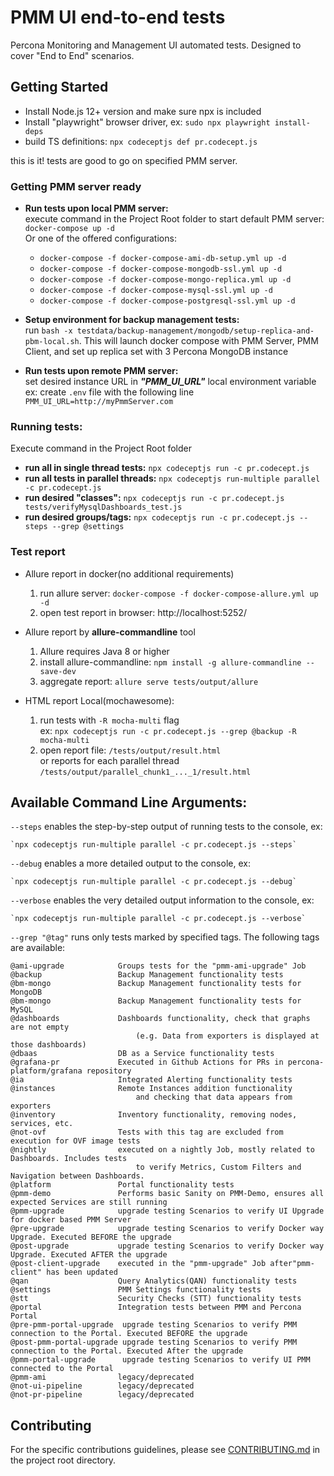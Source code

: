 # PMM UI end-to-end tests
Percona Monitoring and Management UI automated tests. Designed to cover "End to End" scenarios.


## Getting Started

* Install Node.js 12+ version and make sure npx is included
* Install "playwright" browser driver, ex: `sudo npx playwright install-deps`
* build TS definitions: `npx codeceptjs def pr.codecept.js`

this is it! tests are good to go on specified PMM server.

### Getting PMM server ready
  * **Run tests upon local PMM server:**  
 execute command in the Project Root folder to start default PMM server: `docker-compose up -d`  
 Or one of the offered configurations:
    * `docker-compose -f docker-compose-ami-db-setup.yml up -d`
    * `docker-compose -f docker-compose-mongodb-ssl.yml up -d`
    * `docker-compose -f docker-compose-mongo-replica.yml up -d`
    * `docker-compose -f docker-compose-mysql-ssl.yml up -d`
    * `docker-compose -f docker-compose-postgresql-ssl.yml up -d`

 
  * **Setup environment for backup management tests:**  
    run `bash -x testdata/backup-management/mongodb/setup-replica-and-pbm-local.sh`.
    This will launch docker compose with PMM Server, PMM Client, and set up replica set with 3 Percona MongoDB instance
      
  * **Run tests upon remote PMM server:**  
    set desired instance URL in _**"PMM_UI_URL"**_ local environment variable    
    ex: create `.env` file with the following line `PMM_UI_URL=http://myPmmServer.com`

### Running tests:
Execute command in the Project Root folder
* **run all in single thread tests:** `npx codeceptjs run -c pr.codecept.js`
* **run all tests in parallel threads:** `npx codeceptjs run-multiple parallel -c pr.codecept.js`
* **run desired "classes":** `npx codeceptjs run -c pr.codecept.js tests/verifyMysqlDashboards_test.js`   
* **run desired groups/tags:** `npx codeceptjs run -c pr.codecept.js --steps --grep @settings`

### Test report
* Allure report in docker(no additional requirements)
   1. run allure server: `docker-compose -f docker-compose-allure.yml up -d`
   2. open test report in browser: http://localhost:5252/


* Allure report by **allure-commandline** tool
   1. Allure requires Java 8 or higher
   2. install allure-commandline: `npm install -g allure-commandline --save-dev`
   3. aggregate report: `allure serve tests/output/allure`


* HTML report Local(mochawesome):  
  1. run tests with `-R mocha-multi` flag  
     ex: `npx codeceptjs run -c pr.codecept.js --grep @backup -R mocha-multi` 
  2. open report file: `/tests/output/result.html`  
     or reports for each parallel thread `/tests/output/parallel_chunk1_..._1/result.html`
    
## **Available Command Line Arguments:**
 `--steps`  enables the step-by-step output of running tests to the console, ex:

    `npx codeceptjs run-multiple parallel -c pr.codecept.js --steps`

  `--debug`  enables a more detailed output to the console, ex:

    `npx codeceptjs run-multiple parallel -c pr.codecept.js --debug`

 `--verbose`  enables the very detailed output information to the console, ex:

    `npx codeceptjs run-multiple parallel -c pr.codecept.js --verbose`

 `--grep "@tag"` runs only tests marked by specified tags. The following tags are available:

    @ami-upgrade            Groups tests for the "pmm-ami-upgrade" Job
    @backup                 Backup Management functionality tests
    @bm-mongo               Backup Management functionality tests for MongoDB
    @bm-mongo               Backup Management functionality tests for MySQL 
    @dashboards             Dashboards functionality, check that graphs are not empty
                                (e.g. Data from exporters is displayed at those dashboards)
    @dbaas                  DB as a Service functionality tests
    @grafana-pr             Executed in Github Actions for PRs in percona-platform/grafana repository
    @ia                     Integrated Alerting functionality tests
    @instances              Remote Instances addition functionality 
                                and checking that data appears from exporters
    @inventory              Inventory functionality, removing nodes, services, etc.
    @not-ovf                Tests with this tag are excluded from execution for OVF image tests
    @nightly                executed on a nightly Job, mostly related to Dashboards. Includes tests 
                                to verify Metrics, Custom Filters and Navigation between Dashboards.
    @platform               Portal functionality tests
    @pmm-demo               Performs basic Sanity on PMM-Demo, ensures all expected Services are still running 
    @pmm-upgrade	        upgrade testing Scenarios to verify UI Upgrade for docker based PMM Server
    @pre-upgrade	        upgrade testing Scenarios to verify Docker way Upgrade. Executed BEFORE the upgrade
    @post-upgrade	        upgrade testing Scenarios to verify Docker way Upgrade. Executed AFTER the upgrade
    @post-client-upgrade    executed in the "pmm-upgrade" Job after"pmm-client" has been updated
    @qan	                Query Analytics(QAN) functionality tests
    @settings               PMM Settings functionality tests
    @stt                    Security Checks (STT) functionality tests
    @portal                 Integration tests between PMM and Percona Portal
    @pre-pmm-portal-upgrade  upgrade testing Scenarios to verify PMM connection to the Portal. Executed BEFORE the upgrade
    @post-pmm-portal-upgrade upgrade testing Scenarios to verify PMM connection to the Portal. Executed After the upgrade
    @pmm-portal-upgrade      upgrade testing Scenarios to verify UI PMM connected to the Portal
    @pmm-ami                legacy/deprecated
    @not-ui-pipeline        legacy/deprecated
    @not-pr-pipeline        legacy/deprecated


## Contributing

For the specific contributions guidelines, please see [CONTRIBUTING.md](CONTRIBUTING.md) in the project root directory. 

